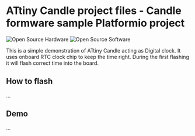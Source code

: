 # ATtiny Candle project files - Candle formware sample Platformio project

![Open Source Hardware](/images/open-source-hardware-logo.png)
![Open Source Software](/images/open-source-software-logo.png)

This is a simple demonstration of ATtiny Candle acting as Digital clock. It uses onboard RTC clock chip to keep the time right. During the first flashing it will flash correct time into the board.

## How to flash

...

## Demo

...